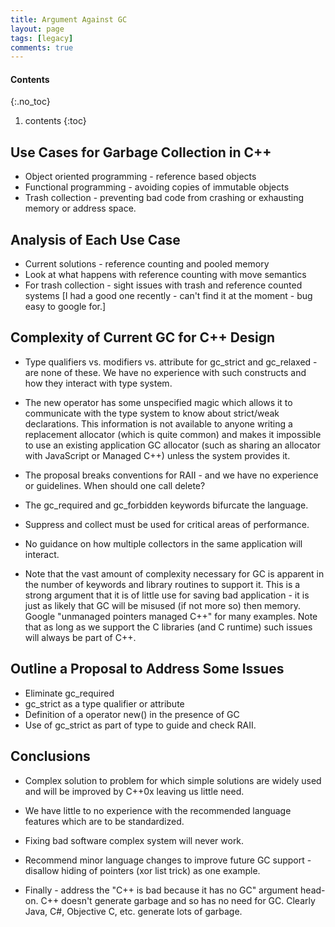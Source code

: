 ```yaml
---
title: Argument Against GC
layout: page
tags: [legacy]
comments: true
---
```

#### Contents
{:.no_toc}
1. contents
{:toc}

## Use Cases for Garbage Collection in C++

* Object oriented programming - reference based objects
* Functional programming - avoiding copies of immutable objects
* Trash collection - preventing bad code from crashing or exhausting memory or address space.

## Analysis of Each Use Case

* Current solutions - reference counting and pooled memory
* Look at what happens with reference counting with move semantics
* For trash collection - sight issues with trash and reference counted systems [I had a good one recently - can't find it at the moment - bug easy to google for.]

## Complexity of Current GC for C++ Design

* Type qualifiers vs. modifiers vs. attribute for gc_strict and gc_relaxed - are none of these. We have no experience with such constructs and how they interact with type system.
* The new operator has some unspecified magic which allows it to communicate with the type system to know about strict/weak declarations. This information is not available to anyone writing a replacement allocator (which is quite common) and makes it impossible to use an existing application GC allocator (such as sharing an allocator with JavaScript or Managed C++) unless the system provides it.
* The proposal breaks conventions for RAII - and we have no experience or guidelines. When should one call delete?
* The gc_required and gc_forbidden keywords bifurcate the language.
* Suppress and collect must be used for critical areas of performance.
* No guidance on how multiple collectors in the same application will interact.

* Note that the vast amount of complexity necessary for GC is apparent in the number of keywords and library routines to support it. This is a strong argument that it is of little use for saving bad application - it is just as likely that GC will be misused (if not more so) then memory. Google "unmanaged pointers managed C++" for many examples. Note that as long as we support the C libraries (and C runtime) such issues will always be part of C++.

## Outline a Proposal to Address Some Issues

* Eliminate gc_required
* gc_strict as a type qualifier or attribute
* Definition of a operator new() in the presence of GC
* Use of gc_strict as part of type to guide and check RAII.

## Conclusions

* Complex solution to problem for which simple solutions are widely used and will be improved by C++0x leaving us little need.
* We have little to no experience with the recommended language features which are to be standardized.
* Fixing bad software complex system will never work.
* Recommend minor language changes to improve future GC support - disallow hiding of pointers (xor list trick) as one example.

* Finally - address the "C++ is bad because it has no GC" argument head-on. C++ doesn't generate garbage and so has no need for GC. Clearly Java, C#, Objective C, etc. generate lots of garbage.

